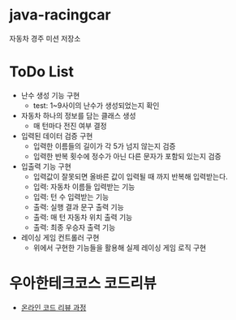 # java-racingcar

자동차 경주 미션 저장소

# ToDo List
- 난수 생성 기능 구현
  - test: 1~9사이의 난수가 생성되었는지 확인
- 자동차 하나의 정보를 담는 클래스 생성
  - 매 턴마다 전진 여부 결정
- 입력된 데이터 검증 구현
  - 입력한 이름들의 길이가 각 5가 넘지 않는지 검증
  - 입력한 반복 횟수에 정수가 아닌 다른 문자가 포함되 있는지 검증
- 입출력 기능 구현
  - 입력값이 잘못되면 올바른 값이 입력될 때 까지 반복해 입력받는다.
  - 입력: 자동차 이름들 입력받는 기능
  - 입력: 턴 수 입력받는 기능
  - 출력: 실행 결과 문구 출력 기능
  - 출력: 매 턴 자동차 위치 출력 기능
  - 출력: 최종 우승자 출력 기능
- 레이싱 게임 컨트롤러 구현
  - 위에서 구현한 기능들을 활용해 실제 레이싱 게임 로직 구현

# 우아한테크코스 코드리뷰

- [온라인 코드 리뷰 과정](https://github.com/woowacourse/woowacourse-docs/blob/master/maincourse/README.md)

